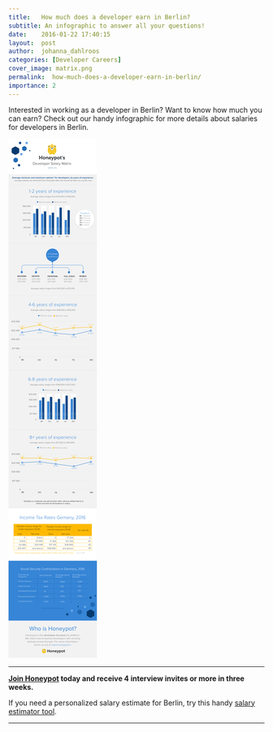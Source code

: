 ```yaml
---
title:   How much does a developer earn in Berlin?
subtitle: An infographic to answer all your questions!
date:    2016-01-22 17:40:15
layout:  post
author:  johanna_dahlroos
categories: [Developer Careers]
cover_image: matrix.png
permalink:  how-much-does-a-developer-earn-in-berlin/
importance: 2
---
```


Interested in working as a developer in Berlin? Want to know how much you can earn? Check out our handy infographic for more details about salaries for developers in Berlin.

<!--more--> 


![developer-salaries-berlin](/assets/images/salary-matrix-2.png "Berlin developer salary matrix")

* * *

**[Join Honeypot][1] today and receive 4 interview invites or more in three weeks.**

If you need a personalized salary estimate for Berlin, try this handy [salary estimator tool][2].

* * *

[1]: https://app.honeypot.io/users/sign_up?utm_source=blog&utm_medium=organic&utm_term=e&utm_content=160105&utm_campaign=dev-no
[2]: http://www.whatamiworth.io/
